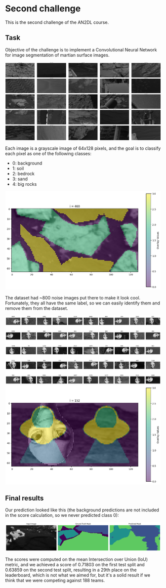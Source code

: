 # Second challenge

This is the second challenge of the AN2DL course.

## Task

Objective of the challenge is to implement a Convolutional Neural Network for image segmentation of martian surface images. 

![example](Report/test.png)

Each image is a grayscale image of 64x128 pixels, and the goal is to classify each pixel as one of the following classes:

- 0: background
- 1: soil
- 2: bedrock
- 3: sand
- 4: big rocks

![mask](Report/example.png)

The dataset had ~800 noise images put there to make it look cool. Fortunately, they all have the same label, so we can easily identify them and remove them from the dataset.

![noises](Report/noises.png)
![noise](Report/noise.png)

## Final results

Our prediction looked like this (the background predictions are not included in the score calculation, so we never predicted class 0):

![predicted](Report/training.png)

The scores were computed on the mean Intersection over Union (IoU) metric, and we achieved a score of 0.71803 on the first test split and 0.63859 on the second test split, resulting in a 29th place on the leaderboard, which is not what we aimed for, but it's a solid result if we think that we were competing against 188 teams.
